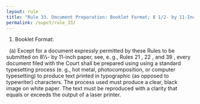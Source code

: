 ```yaml
---
layout: rule
title: "Rule 33. Document Preparation: Booklet Format; 8 1/2- by 11-Inch Paper Format"
permalink: /supct/rule_33/
---
```


1. Booklet Format:


&nbsp;&nbsp;(a) Except for a document expressly permitted by these Rules to be submitted on 8½- by 11-inch paper, see, e. g., Rules 21 , 22 , and 39 , every document filed with the Court shall be prepared using using a standard typesetting process (e. g., hot metal, photocomposition, or computer typesetting) to produce text printed in typographic (as opposed to typewriter) characters. The process used must produce a clear, black image on white paper. The text must be reproduced with a clarity that equals or exceeds the output of a laser printer.